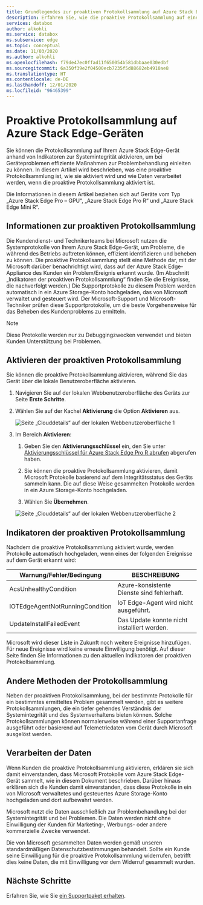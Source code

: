 ```yaml
---
title: Grundlegendes zur proaktiven Protokollsammlung auf Azure Stack Edge Pro-Geräten
description: Erfahren Sie, wie die proaktive Protokollsammlung auf einem Azure Stack Edge Pro-Gerät ausgeführt wird.
services: databox
author: alkohli
ms.service: databox
ms.subservice: edge
ms.topic: conceptual
ms.date: 11/03/2020
ms.author: alkohli
ms.openlocfilehash: f79de47ec0ffad11f650054b581dbbaae030edbf
ms.sourcegitcommit: 6a350f39e2f04500ecb7235f5d88682eb4910ae8
ms.translationtype: HT
ms.contentlocale: de-DE
ms.lasthandoff: 12/01/2020
ms.locfileid: "96465399"
---
```

# <a name="proactive-log-collection-on-your-azure-stack-edge-device"></a>Proaktive Protokollsammlung auf Azure Stack Edge-Geräten

Sie können die Protokollsammlung auf Ihrem Azure Stack Edge-Gerät anhand von Indikatoren zur Systemintegrität aktivieren, um bei Geräteproblemen effiziente Maßnahmen zur Problembehandlung einleiten zu können. In diesem Artikel wird beschrieben, was eine proaktive Protokollsammlung ist, wie sie aktiviert wird und wie Daten verarbeitet werden, wenn die proaktive Protokollsammlung aktiviert ist.
   
Die Informationen in diesem Artikel beziehen sich auf Geräte vom Typ „Azure Stack Edge Pro – GPU“, „Azure Stack Edge Pro R“ und „Azure Stack Edge Mini R“.

## <a name="about-proactive-log-collection"></a>Informationen zur proaktiven Protokollsammlung

Die Kundendienst- und Technikerteams bei Microsoft nutzen die Systemprotokolle von Ihrem Azure Stack Edge-Gerät, um Probleme, die während des Betriebs auftreten können, effizient identifizieren und beheben zu können. Die proaktive Protokollsammlung stellt eine Methode dar, mit der Microsoft darüber benachrichtigt wird, dass auf der Azure Stack Edge-Appliance des Kunden ein Problem/Ereignis erkannt wurde. (Im Abschnitt „Indikatoren der proaktiven Protokollsammlung“ finden Sie die Ereignisse, die nachverfolgt werden.) Die Supportprotokolle zu diesem Problem werden automatisch in ein Azure Storage-Konto hochgeladen, das von Microsoft verwaltet und gesteuert wird. Der Microsoft-Support und Microsoft-Techniker prüfen diese Supportprotokolle, um die beste Vorgehensweise für das Beheben des Kundenproblems zu ermitteln.    

> [!NOTE]
> Diese Protokolle werden nur zu Debuggingzwecken verwendet und bieten Kunden Unterstützung bei Problemen. 


## <a name="enabling-proactive-log-collection"></a>Aktivieren der proaktiven Protokollsammlung

Sie können die proaktive Protokollsammlung aktivieren, während Sie das Gerät über die lokale Benutzeroberfläche aktivieren. 

1. Navigieren Sie auf der lokalen Webbenutzeroberfläche des Geräts zur Seite **Erste Schritte**.
2. Wählen Sie auf der Kachel **Aktivierung** die Option **Aktivieren** aus. 

    ![Seite „Clouddetails“ auf der lokalen Webbenutzeroberfläche 1](./media/azure-stack-edge-pro-r-deploy-activate/activate-1.png)
    
3. Im Bereich **Aktivieren**:
    1. Geben Sie den **Aktivierungsschlüssel** ein, den Sie unter [Aktivierungsschlüssel für Azure Stack Edge Pro R abrufen](azure-stack-edge-pro-r-deploy-prep.md#get-the-activation-key) abgerufen haben.

    1. Sie können die proaktive Protokollsammlung aktivieren, damit Microsoft Protokolle basierend auf dem Integritätsstatus des Geräts sammeln kann. Die auf diese Weise gesammelten Protokolle werden in ein Azure Storage-Konto hochgeladen.
    
    1. Wählen Sie **Übernehmen**.

    ![Seite „Clouddetails“ auf der lokalen Webbenutzeroberfläche 2](./media/azure-stack-edge-pro-r-deploy-activate/activate-2.png)



## <a name="proactive-log-collection-indicators"></a>Indikatoren der proaktiven Protokollsammlung

Nachdem die proaktive Protokollsammlung aktiviert wurde, werden Protokolle automatisch hochgeladen, wenn eines der folgenden Ereignisse auf dem Gerät erkannt wird:  


|Warnung/Fehler/Bedingung  |BESCHREIBUNG  |
|---------|---------|
|AcsUnhealthyCondition     |Azure-konsistente Dienste sind fehlerhaft.         |
|IOTEdgeAgentNotRunningCondition      |IoT Edge-Agent wird nicht ausgeführt.         |
|UpdateInstallFailedEvent | Das Update konnte nicht installiert werden.        |

 
Microsoft wird dieser Liste in Zukunft noch weitere Ereignisse hinzufügen. Für neue Ereignisse wird keine erneute Einwilligung benötigt. Auf dieser Seite finden Sie Informationen zu den aktuellen Indikatoren der proaktiven Protokollsammlung.    
 

## <a name="other-log-collection-methods"></a>Andere Methoden der Protokollsammlung

Neben der proaktiven Protokollsammlung, bei der bestimmte Protokolle für ein bestimmtes ermitteltes Problem gesammelt werden, gibt es weitere Protokollsammlungen, die ein tiefer gehendes Verständnis der Systemintegrität und des Systemverhaltens bieten können. Solche Protokollsammlungen können normalerweise während einer Supportanfrage ausgeführt oder basierend auf Telemetriedaten vom Gerät durch Microsoft ausgelöst werden.  

## <a name="handling-data"></a>Verarbeiten der Daten

Wenn Kunden die proaktive Protokollsammlung aktivieren, erklären sie sich damit einverstanden, dass Microsoft Protokolle vom Azure Stack Edge-Gerät sammelt, wie in diesem Dokument beschrieben. Darüber hinaus erklären sich die Kunden damit einverstanden, dass diese Protokolle in ein von Microsoft verwaltetes und gesteuertes Azure Storage-Konto hochgeladen und dort aufbewahrt werden.

Microsoft nutzt die Daten ausschließlich zur Problembehandlung bei der Systemintegrität und bei Problemen. Die Daten werden nicht ohne Einwilligung der Kunden für Marketing-, Werbungs- oder andere kommerzielle Zwecke verwendet. 

Die von Microsoft gesammelten Daten werden gemäß unseren standardmäßigen Datenschutzbestimmungen behandelt. Sollte ein Kunde seine Einwilligung für die proaktive Protokollsammlung widerrufen, betrifft dies keine Daten, die mit Einwilligung vor dem Widerruf gesammelt wurden.

## <a name="next-steps"></a>Nächste Schritte

Erfahren Sie, wie Sie [ein Supportpaket erhalten](azure-stack-edge-gpu-troubleshoot.md#collect-support-package).